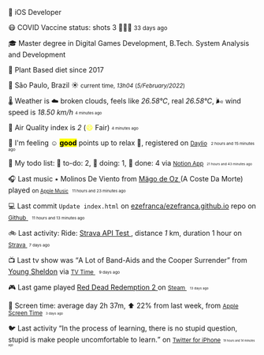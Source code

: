 
<p><span id="job"><span class="darkmode-ignore">💼</span> iOS Developer </span></p>
<p><span id="vaccine"><span class="darkmode-ignore">😷&nbsp;</span>COVID Vaccine status: shots 3 <span class="darkmode-ignore">💉💉💉</span> <small class="text-muted">33 days ago </small></span></p>
<p><span class="darkmode-ignore">🎓&nbsp;</span><span id="studies">Master degree in Digital Games Development, B.Tech. System Analysis and Development</span></p>
<p><span class="darkmode-ignore">🌱&nbsp;</span><span id="studies">Plant Based diet since 2017</span></p>
<p><span class="darkmode-ignore">📍&nbsp;</span><span id="location"><span class="new-box">São Paulo, Brazil <span class="darkmode-ignore">☀️</span>  <small class="text-muted"> current time, <var>13h</var><var>04</var> (<var>5/February/2022</var>)</small></span></span></p>
<p><span class="darkmode-ignore">🌡&nbsp;</span><span id="weather"><span class="new-box">Weather is <span class="darkmode-ignore">☁️</span> broken clouds, feels like <var>26.58°C</var>, real <var>26.58°C</var>, <span class="darkmode-ignore">🌬</span> wind speed is <var> 18.50 km/h</var> <sub><sup><small class="text-muted">4 minutes ago </small></sup></sub></span></span></p>
<p><span class="darkmode-ignore">💨&nbsp;</span><span id="airquality"><span class="new-box">Air Quality index is <var>2</var> (<span class="darkmode-ignore" style="color: transparent; text-shadow: 0 0 0#ffff00"><span class="darkmode-ignore">😄</span></span> Fair) <sub><sup><small class="text-muted">4 minutes ago </small></sup></sub></span></span></p>
<p><span class="darkmode-ignore">🧠&nbsp;</span><span id="mood"><span class="new-box">I'm feeling <span class="darkmode-ignore">☺️</span> <mark><strong>good</strong></mark> points up to relax <span class="darkmode-ignore">💆</span>, registered on <a class="darkmode-ignore" href="https://daylio.net/"><small class="darkmode-ignore">Daylio</small></a>&nbsp; <sub><sup><small class="text-muted">2 hours and 15 minutes  ago </small></sup></sub> </span></span></p>
<p><span class="darkmode-ignore">📝&nbsp;</span><span id="todo"><span class="new-box">My todo list: <span class="darkmode-ignore">📕</span> to-do: 2, <span class="darkmode-ignore">📒</span> doing: 1, <span class="darkmode-ignore">📗</span> done: 4 via <a href="https://www.notion.so/ezefranca/"><small class="darkmode-ignore">Notion App</small></a><small>&nbsp; <sub><sup><small class="text-muted">21 hours and 43 minutes  ago </small></sup></sub></small></span></span></p>
<p><span class="darkmode-ignore">🎧&nbsp;</span><span id="lastfm"><span class="new-box">Last music ٭ Molinos De Viento from <a class="darkmode-ignore" href="https://www.last.fm/music/M%C3%A4go+de+Oz/_/Molinos+De+Viento"> Mägo de Oz </a> (A Coste Da Morte) played <small>on <a class="darkmode-ignore" href="https://music.apple.com/profile/ezequielapp"><small class="darkmode-ignore">Apple Music</small></a></small>&nbsp; <sub><sup><small class="text-muted">11 hours and 23 minutes  ago </small></sup></sub></span></span></p>
<p><span class="darkmode-ignore">💻&nbsp;</span><span id="github"><span class="new-box">Last commit <code>Update index.html</code> on <a class="darkmode-ignore" href="https://github.com/ezefranca/ezefranca.github.io/commit/0a91d7ac7ee9efd25791d4c585c8a2314115b7d5"> ezefranca/ezefranca.github.io</a> repo on <a class="darkmode-ignore" href="https://github.com/ezefranca/ezefranca.github.io/commit/0a91d7ac7ee9efd25791d4c585c8a2314115b7d5"> <small class="darkmode-ignore">Github</small> </a>&nbsp; <sub><sup><small class="text-muted">11 hours and 13 minutes  ago </small></sup></sub></span></span></p>
<p><span class="darkmode-ignore">🚲&nbsp;</span><span id="strava"><span class="new-box">Last activity: Ride: <a class="darkmode-ignore" href="https://bit.ly/3r9rzup"> Strava API Test </a>, distance <var>1</var> km, duration 1 hour on <a class="darkmode-ignore" href="https://bit.ly/3r9rzup"> <small class="darkmode-ignore">Strava&nbsp;</small></a> <sub><sup><small class="text-muted">7 days ago </small></sup></sub></span></span></p>
<p><span class="darkmode-ignore">📺&nbsp;</span><span id="tv"><span class="new-box">Last tv show was <q class="markquote">A Lot of Band-Aids and the Cooper Surrender</q> from <a class="darkmode-ignore" href="https://www.tvtime.com/en/show/328724/episode/8929346 ">Young Sheldon</a> via <a class="darkmode-ignore" href="https://www.tvtime.com/en/show/328724/episode/8929346 "><small class="darkmode-ignore">TV Time </small></a>&nbsp; <sub><sup><small class="text-muted">9 days ago </small></sup></sub></span></span></p>
<p><span class="darkmode-ignore">🎮&nbsp;</span><span id="steam"><span class="new-box">Last game played <a class="darkmode-ignore" href="https://store.steampowered.com/app/1316286541 "> Red Dead Redemption 2 </a> on <a class="darkmode-ignore" href="https://steamcommunity.com/id/ezequielapp/ "><small class="darkmode-ignore">Steam </small></a><small class="darkmode-ignore">&nbsp;  <sub><sup><small class="text-muted">13 days ago </small></sup></sub></small></span></span></p>
<p><span class="darkmode-ignore">📱&nbsp;</span><span id="screentime"><span class="new-box">Screen time: average day 2h 37m, ⬆ 22% from last week, from <a href="https://twitter.com/ezefranca/status/1488891719399710722"><small class="darkmode-ignore">Apple Screen Time</small></a><small>&nbsp; <sub><sup><small class="text-muted">3 days ago </small></sup></sub></small></span></span></p>
<p><span class="darkmode-ignore">🐦&nbsp;</span><span id="twitter"><span class="new-box">Last activity <q class="markquote">In the process of learning, there is no stupid question, stupid is make people uncomfortable to learn.</q> on <a class="darkmode-ignore" href="https://twitter.com/ezefranca/status/1489702741555486729"> <small class="darkmode-ignore">Twitter for iPhone<small></small></small></a><small class="darkmode-ignore"><small>&nbsp;   <sub><sup><small class="text-muted">19 hours and 14 minutes  ago </small></sup></sub></small></small></span></span></p>

